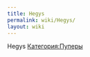 ```yaml
---
title: Hegys
permalink: wiki/Hegys/
layout: wiki
---
```


Hegys [Категория:Пуперы](Категория:Пуперы "wikilink")
